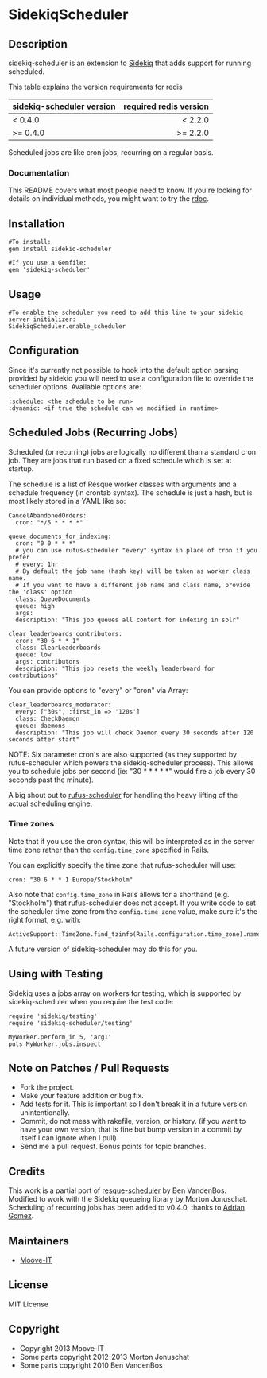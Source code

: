 # SidekiqScheduler

## Description

sidekiq-scheduler is an extension to [Sidekiq](http://github.com/mperham/sidekiq)
that adds support for running scheduled.

This table explains the version requirements for redis

| sidekiq-scheduler version | required redis version|
|:--------------------------|----------------------:|
| < 0.4.0                   | < 2.2.0              |
| >= 0.4.0                  | >= 2.2.0              |

Scheduled jobs are like cron jobs, recurring on a regular basis.

### Documentation

This README covers what most people need to know. If you're looking for
details on individual methods, you might want to try the [rdoc](http://rdoc.info/github/SidekiqScheduler/sidekiq-scheduler/master/frames).


## Installation

    #To install:
    gem install sidekiq-scheduler

    #If you use a Gemfile:
    gem 'sidekiq-scheduler'


## Usage

    #To enable the scheduler you need to add this line to your sidekiq server initializer:
    SidekiqScheduler.enable_scheduler

## Configuration

Since it's currently not possible to hook into the default option
parsing provided by sidekiq you will need to use a configuration file to
override the scheduler options.
Available options are:

    :schedule: <the schedule to be run>
    :dynamic: <if true the schedule can we modified in runtime>

## Scheduled Jobs (Recurring Jobs)

Scheduled (or recurring) jobs are logically no different than a standard cron
job.  They are jobs that run based on a fixed schedule which is set at
startup.

The schedule is a list of Resque worker classes with arguments and a
schedule frequency (in crontab syntax).  The schedule is just a hash, but
is most likely stored in a YAML like so:

    CancelAbandonedOrders:
      cron: "*/5 * * * *"

    queue_documents_for_indexing:
      cron: "0 0 * * *"
      # you can use rufus-scheduler "every" syntax in place of cron if you prefer
      # every: 1hr
      # By default the job name (hash key) will be taken as worker class name.
      # If you want to have a different job name and class name, provide the 'class' option
      class: QueueDocuments
      queue: high
      args:
      description: "This job queues all content for indexing in solr"

    clear_leaderboards_contributors:
      cron: "30 6 * * 1"
      class: ClearLeaderboards
      queue: low
      args: contributors
      description: "This job resets the weekly leaderboard for contributions"

You can provide options to "every" or "cron" via Array:

    clear_leaderboards_moderator:
      every: ["30s", :first_in => '120s']
      class: CheckDaemon
      queue: daemons
      description: "This job will check Daemon every 30 seconds after 120 seconds after start"


NOTE: Six parameter cron's are also supported (as they supported by
rufus-scheduler which powers the sidekiq-scheduler process).  This allows you
to schedule jobs per second (ie: "30 * * * * *" would fire a job every 30
seconds past the minute).

A big shout out to [rufus-scheduler](http://github.com/jmettraux/rufus-scheduler)
for handling the heavy lifting of the actual scheduling engine.

### Time zones

Note that if you use the cron syntax, this will be interpreted as in the server time zone
rather than the `config.time_zone` specified in Rails.

You can explicitly specify the time zone that rufus-scheduler will use:

    cron: "30 6 * * 1 Europe/Stockholm"

Also note that `config.time_zone` in Rails allows for a shorthand (e.g. "Stockholm")
that rufus-scheduler does not accept. If you write code to set the scheduler time zone
from the `config.time_zone` value, make sure it's the right format, e.g. with:

    ActiveSupport::TimeZone.find_tzinfo(Rails.configuration.time_zone).name

A future version of sidekiq-scheduler may do this for you.

## Using with Testing

Sidekiq uses a jobs array on workers for testing, which is supported by sidekiq-scheduler when you require the test code:

    require 'sidekiq/testing'
    require 'sidekiq-scheduler/testing'
    
    MyWorker.perform_in 5, 'arg1'
    puts MyWorker.jobs.inspect

## Note on Patches / Pull Requests

* Fork the project.
* Make your feature addition or bug fix.
* Add tests for it. This is important so I don't break it in a future version unintentionally.
* Commit, do not mess with rakefile, version, or history.
  (if you want to have your own version, that is fine but bump version in a commit by itself I can ignore when I pull)
* Send me a pull request. Bonus points for topic branches.

## Credits

This work is a partial port of [resque-scheduler](https://github.com/bvandenbos/resque-scheduler) by Ben VandenBos.  
Modified to work with the Sidekiq queueing library by Morton Jonuschat.
Scheduling of recurring jobs has been added to v0.4.0, thanks to [Adrian Gomez](https://github.com/adrian-gomez).

## Maintainers

* [Moove-IT](https://github.com/Moove-it)

## License

MIT License

## Copyright

* Copyright 2013 Moove-IT
* Some parts copyright 2012-2013 Morton Jonuschat
* Some parts copyright 2010 Ben VandenBos